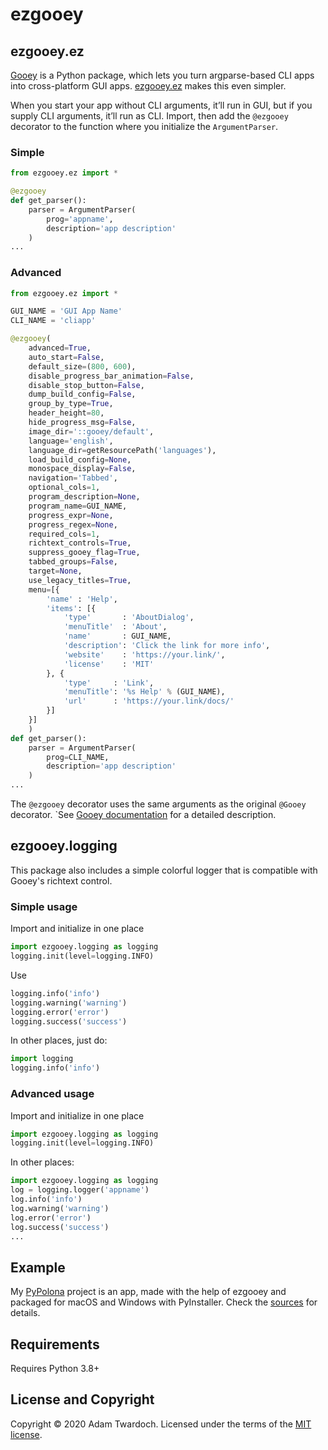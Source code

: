 # ezgooey

## ezgooey.ez

[Gooey](https://github.com/chriskiehl/Gooey) is a Python package, which lets you turn argparse-based CLI apps into cross-platform GUI apps. [ezgooey.ez](https://github.com/twardoch/ezgooey) makes this even simpler.

When you start your app without CLI arguments, it’ll run in GUI, but if you supply CLI arguments, it’ll run as CLI. Import, then add the `@ezgooey` decorator to the function where you initialize the `ArgumentParser`.

### Simple

```python
from ezgooey.ez import *

@ezgooey
def get_parser():
    parser = ArgumentParser(
        prog='appname',
        description='app description'
    )
...
```

### Advanced

```Python
from ezgooey.ez import *

GUI_NAME = 'GUI App Name'
CLI_NAME = 'cliapp'

@ezgooey(
    advanced=True,
    auto_start=False,
    default_size=(800, 600),
    disable_progress_bar_animation=False,
    disable_stop_button=False,
    dump_build_config=False,
    group_by_type=True,
    header_height=80,
    hide_progress_msg=False,
    image_dir='::gooey/default',
    language='english',
    language_dir=getResourcePath('languages'),
    load_build_config=None,
    monospace_display=False,
    navigation='Tabbed',
    optional_cols=1,
    program_description=None,
    program_name=GUI_NAME,
    progress_expr=None,
    progress_regex=None,
    required_cols=1,
    richtext_controls=True,
    suppress_gooey_flag=True,
    tabbed_groups=False,
    target=None,
    use_legacy_titles=True,
    menu=[{
        'name' : 'Help',
        'items': [{
            'type'       : 'AboutDialog',
            'menuTitle'  : 'About',
            'name'       : GUI_NAME,
            'description': 'Click the link for more info',
            'website'    : 'https://your.link/',
            'license'    : 'MIT'
        }, {
            'type'     : 'Link',
            'menuTitle': '%s Help' % (GUI_NAME),
            'url'      : 'https://your.link/docs/'
        }]
    }]
    )
def get_parser():
    parser = ArgumentParser(
        prog=CLI_NAME,
        description='app description'
    )
...
```

The `@ezgooey` decorator uses the same arguments as the original `@Gooey` decorator. `See [Gooey documentation](https://github.com/chriskiehl/Gooey) for a detailed description.

## ezgooey.logging

This package also includes a simple colorful logger that is compatible with Gooey's richtext control.

### Simple usage

Import and initialize in one place

```python
import ezgooey.logging as logging
logging.init(level=logging.INFO)
```

Use

```python
logging.info('info')
logging.warning('warning')
logging.error('error')
logging.success('success')
```

In other places, just do:

```python
import logging
logging.info('info')
```

### Advanced usage

Import and initialize in one place

```python
import ezgooey.logging as logging
logging.init(level=logging.INFO)
```

In other places:

```python
import ezgooey.logging as logging
log = logging.logger('appname')
log.info('info')
log.warning('warning')
log.error('error')
log.success('success')
...
```

## Example

My [PyPolona](https://twardoch.github.io/pypolona/) project is an app, made with the help of ezgooey and packaged for macOS and Windows with PyInstaller. Check the [sources](https://github.com/twardoch/pypolona) for details.

## Requirements

Requires Python 3.8+

## License and Copyright

Copyright © 2020 Adam Twardoch. Licensed under the terms of the [MIT license](./LICENSE).
<!-- Place this tag in your head or just before your close body tag. -->
<script async defer src="https://buttons.github.io/buttons.js"></script>


